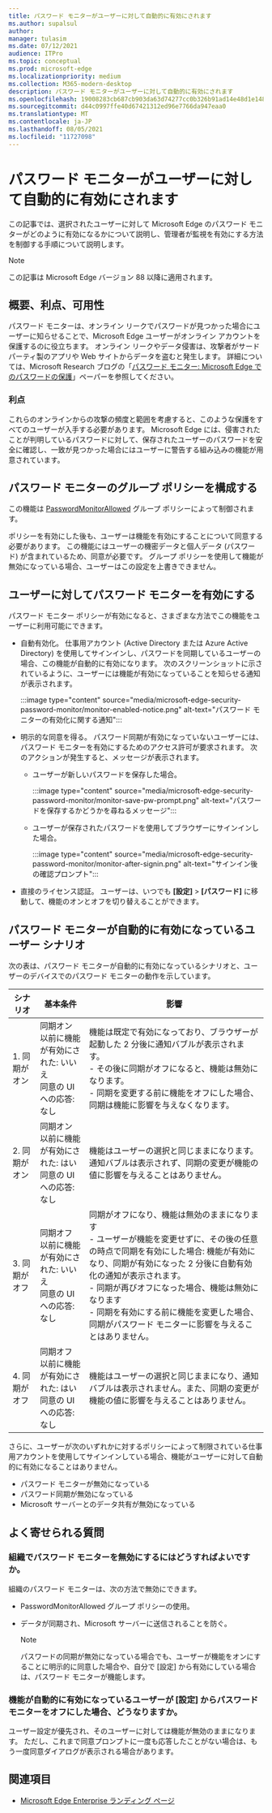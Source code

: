 ```yaml
---
title: パスワード モニターがユーザーに対して自動的に有効にされます
ms.author: supalsul
author:
manager: tulasim
ms.date: 07/12/2021
audience: ITPro
ms.topic: conceptual
ms.prod: microsoft-edge
ms.localizationpriority: medium
ms.collection: M365-modern-desktop
description: パスワード モニターがユーザーに対して自動的に有効にされます
ms.openlocfilehash: 19008283cb687cb903da63d74277cc0b326b91ad14e48d1e14861d765d61479a
ms.sourcegitcommit: d44c0997ffe40d67421312ed96e7766da947eaa0
ms.translationtype: MT
ms.contentlocale: ja-JP
ms.lasthandoff: 08/05/2021
ms.locfileid: "11727098"
---
```

# <a name="password-monitor-auto-enabled-for-users"></a>パスワード モニターがユーザーに対して自動的に有効にされます

この記事では、選択されたユーザーに対して Microsoft Edge のパスワード モニターがどのように有効になるかについて説明し、管理者が監視を有効にする方法を制御する手順について説明します。

> [!NOTE]
> この記事は Microsoft Edge バージョン 88 以降に適用されます。

## <a name="introduction-benefits-and-availability"></a>概要、利点、可用性

パスワード モニターは、オンライン リークでパスワードが見つかった場合にユーザーに知らせることで、Microsoft Edge ユーザーがオンライン アカウントを保護するのに役立ちます。 オンライン リークやデータ侵害は、攻撃者がサード パーティ製のアプリや Web サイトからデータを盗むと発生します。 詳細については、Microsoft Research ブログの「[パスワード モニター: Microsoft Edge でのパスワードの保護](https://www.microsoft.com/research/blog/password-monitor-safeguarding-passwords-in-microsoft-edge/)」ペーパーを参照してください。

### <a name="benefits"></a>利点

これらのオンラインからの攻撃の頻度と範囲を考慮すると、このような保護をすべてのユーザーが入手する必要があります。 Microsoft Edge には、侵害されたことが判明しているパスワードに対して、保存されたユーザーのパスワードを安全に確認し、一致が見つかった場合にはユーザーに警告する組み込みの機能が用意されています。  

## <a name="configure-group-policy-for-password-monitor"></a>パスワード モニターのグループ ポリシーを構成する

この機能は [PasswordMonitorAllowed](./microsoft-edge-policies.md#passwordmonitorallowed) グループ ポリシーによって制御されます。

ポリシーを有効にした後も、ユーザーは機能を有効にすることについて同意する必要があります。 この機能にはユーザーの機密データと個人データ (パスワード) が含まれているため、同意が必要です。 グループ ポリシーを使用して機能が無効になっている場合、ユーザーはこの設定を上書きできません。  

## <a name="enabling-password-monitor-for-users"></a>ユーザーに対してパスワード モニターを有効にする

パスワード モニター ポリシーが有効になると、さまざまな方法でこの機能をユーザーに利用可能にできます。

- 自動有効化。 仕事用アカウント (Active Directory または Azure Active Directory) を使用してサインインし、パスワードを同期しているユーザーの場合、この機能が自動的に有効になります。 次のスクリーンショットに示されているように、ユーザーには機能が有効になっていることを知らせる通知が表示されます。

  :::image type="content" source="media/microsoft-edge-security-password-monitor/monitor-enabled-notice.png" alt-text="パスワード モニターの有効化に関する通知":::

-  明示的な同意を得る。 パスワード同期が有効になっていないユーザーには、パスワード モニターを有効にするためのアクセス許可が要求されます。 次のアクションが発生すると、メッセージが表示されます。
   - ユーザーが新しいパスワードを保存した場合。
 
     :::image type="content" source="media/microsoft-edge-security-password-monitor/monitor-save-pw-prompt.png" alt-text="パスワードを保存するかどうかを尋ねるメッセージ":::

   - ユーザーが保存されたパスワードを使用してブラウザーにサインインした場合。
  
     :::image type="content" source="media/microsoft-edge-security-password-monitor/monitor-after-signin.png" alt-text="サインイン後の確認プロンプト":::
   
- 直接のライセンス認証。 ユーザーは、いつでも **[設定]** > **[パスワード]** に移動して、機能のオンとオフを切り替えることができます。

## <a name="user-scenarios-with-password-monitor-auto-enabled"></a>パスワード モニターが自動的に有効になっているユーザー シナリオ

次の表は、パスワード モニターが自動的に有効になっているシナリオと、ユーザーのデバイスでのパスワード モニターの動作を示しています。

| シナリオ | 基本条件 | 影響 |
|--|--|--|
| 1. 同期がオン | 同期オン<br>以前に機能が有効にされた: いいえ<br>同意の UI への応答: なし | 機能は既定で有効になっており、ブラウザーが起動した 2 分後に通知バブルが表示されます。<br>- その後に同期がオフになると、機能は無効になります。<br>- 同期を変更する前に機能をオフにした場合、同期は機能に影響を与えなくなります。   |
| 2. 同期がオン | 同期オン<br>以前に機能が有効にされた: はい<br>同意の UI への応答: なし | 機能はユーザーの選択と同じままになります。  通知バブルは表示されず、同期の変更が機能の値に影響を与えることはありません。|
| 3. 同期がオフ | 同期オフ<br>以前に機能が有効にされた: いいえ<br>同意の UI への応答: なし | 同期がオフになり、機能は無効のままになります<br>- ユーザーが機能を変更せずに、その後の任意の時点で同期を有効にした場合: 機能が有効になり、同期が有効になった 2 分後に自動有効化の通知が表示されます。 <br> - 同期が再びオフになった場合、機能は無効になります <br>- 同期を有効にする前に機能を変更した場合、同期がパスワード モニターに影響を与えることはありません。  |  
| 4. 同期がオフ | 同期オフ<br>以前に機能が有効にされた: はい<br>同意の UI への応答: なし | 機能はユーザーの選択と同じままになり、通知バブルは表示されません。また、同期の変更が機能の値に影響を与えることはありません。  |

さらに、ユーザーが次のいずれかに対するポリシーによって制限されている仕事用アカウントを使用してサインインしている場合、機能がユーザーに対して自動的に有効になることはありません。

- パスワード モニターが無効になっている  
- パスワード同期が無効になっている
- Microsoft サーバーとのデータ共有が無効になっている

## <a name="frequently-asked-questions"></a>よく寄せられる質問

### <a name="how-can-password-monitor-be-disabled-for-my-organization"></a>組織でパスワード モニターを無効にするにはどうすればよいですか。

組織のパスワード モニターは、次の方法で無効にできます。
- PasswordMonitorAllowed グループ ポリシーの使用。
- データが同期され、Microsoft サーバーに送信されることを防ぐ。

  > [!NOTE]
  > パスワードの同期が無効になっている場合でも、ユーザーが機能をオンにすることに明示的に同意した場合や、自分で [設定] から有効にしている場合は、パスワード モニターが機能します。

### <a name="what-happens-if-a-user-for-whom-the-feature-has-been-auto-enabled-turns-password-monitor-off-via-settings"></a>機能が自動的に有効になっているユーザーが [設定] からパスワード モニターをオフにした場合、どうなりますか。

ユーザー設定が優先され、そのユーザーに対しては機能が無効のままになります。 ただし、これまで同意プロンプトに一度も応答したことがない場合は、もう一度同意ダイアログが表示される場合があります。

## <a name="see-also"></a>関連項目

- [Microsoft Edge Enterprise ランディング ページ](https://aka.ms/EdgeEnterprise)